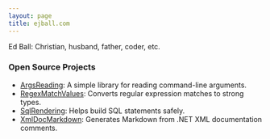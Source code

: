 ```yaml
---
layout: page
title: ejball.com
---
```


Ed Ball: Christian, husband, father, coder, etc.

### Open Source Projects

* [ArgsReading](ArgsReading/): A simple library for reading command-line arguments.
* [RegexMatchValues](RegexMatchValues/): Converts regular expression matches to strong types.
* [SqlRendering](SqlRendering/): Helps build SQL statements safely.
* [XmlDocMarkdown](XmlDocMarkdown/): Generates Markdown from .NET XML documentation comments.
